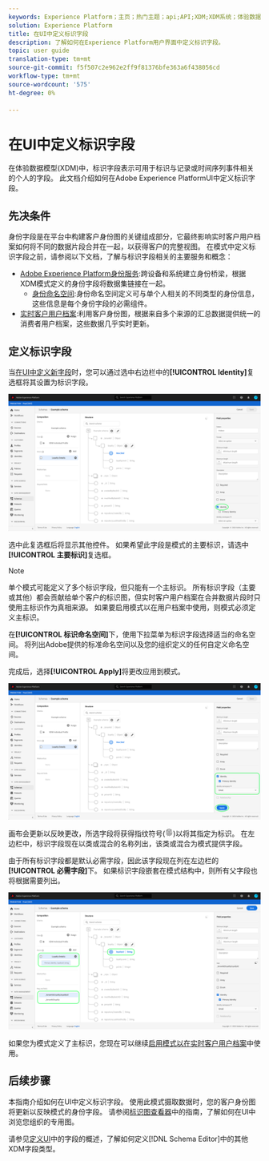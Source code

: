```yaml
---
keywords: Experience Platform；主页；热门主题；api;API;XDM;XDM系统；体验数据模型；数据模型；ui；工作区；标识；字段；
solution: Experience Platform
title: 在UI中定义标识字段
description: 了解如何在Experience Platform用户界面中定义标识字段。
topic: user guide
translation-type: tm+mt
source-git-commit: f5f507c2e962e2ff9f81376bfe363a6f438056cd
workflow-type: tm+mt
source-wordcount: '575'
ht-degree: 0%

---
```



# 在UI中定义标识字段

在体验数据模型(XDM)中，标识字段表示可用于标识与记录或时间序列事件相关的个人的字段。 此文档介绍如何在Adobe Experience PlatformUI中定义标识字段。

## 先决条件

身份字段是在平台中构建客户身份图的关键组成部分，它最终影响实时客户用户档案如何将不同的数据片段合并在一起，以获得客户的完整视图。 在模式中定义标识字段之前，请参阅以下文档，了解与标识字段相关的主要服务和概念：

* [Adobe Experience Platform身份服务](../../../identity-service/home.md):跨设备和系统建立身份桥梁，根据XDM模式定义的身份字段将数据集链接在一起。
   * [身份命名空间](../../../identity-service/namespaces.md):身份命名空间定义可与单个人相关的不同类型的身份信息，这些信息是每个身份字段的必需组件。
* [实时客户用户档案](../../../profile/home.md):利用客户身份图，根据来自多个来源的汇总数据提供统一的消费者用户档案，这些数据几乎实时更新。

## 定义标识字段

当[在UI中定义新字段](./overview.md#define)时，您可以通过选中右边栏中的&#x200B;**[!UICONTROL Identity]**&#x200B;复选框将其设置为标识字段。

![](../../images/ui/fields/special/identity.png)

选中此复选框后将显示其他控件。 如果希望此字段是模式的主要标识，请选中&#x200B;**[!UICONTROL 主要标识]**&#x200B;复选框。

>[!NOTE]
>
>单个模式可能定义了多个标识字段，但只能有一个主标识。 所有标识字段（主要或其他）都会贡献给单个客户的标识图，但实时客户用户档案在合并数据片段时只使用主标识作为真相来源。 如果要启用模式以在用户档案中使用，则模式必须定义主标识。

在&#x200B;**[!UICONTROL 标识命名空间]**&#x200B;下，使用下拉菜单为标识字段选择适当的命名空间。 将列出Adobe提供的标准命名空间以及您的组织定义的任何自定义命名空间。

完成后，选择&#x200B;**[!UICONTROL Apply]**&#x200B;将更改应用到模式。

![](../../images/ui/fields/special/identity-config.png)

画布会更新以反映更改，所选字段将获得指纹符号(![](../../images/ui/fields/special/identity-symbol.png))以将其指定为标识。 在左边栏中，标识字段现在以类或混合的名称列出，该类或混合为模式提供字段。

由于所有标识字段都是默认必需字段，因此该字段现在列在左边栏的&#x200B;**[!UICONTROL 必需字段]**&#x200B;下。 如果标识字段嵌套在模式结构中，则所有父字段也将根据需要列出。

![](../../images/ui/fields/special/identity-applied.png)

如果您为模式定义了主标识，您现在可以继续[启用模式以在实时客户用户档案](../resources/schemas.md#profile)中使用。

## 后续步骤

本指南介绍如何在UI中定义标识字段。 使用此模式摄取数据时，您的客户身份图将更新以反映模式的身份字段。 请参阅[标识图查看器](../../../identity-service/ui/identity-graph-viewer.md)中的指南，了解如何在UI中浏览您组织的专用图。

请参见[定义UI](./overview.md#special)中的字段的概述，了解如何定义[!DNL Schema Editor]中的其他XDM字段类型。